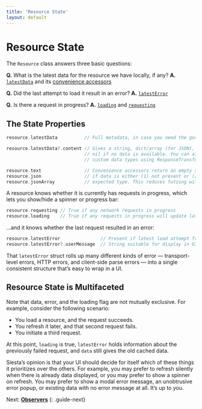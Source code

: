 ```yaml
---
title: 'Resource State'
layout: default
---
```


# Resource State

The `Resource` class answers three basic questions:

**Q.** What is the latest data for the resource we have locally, if any?
**A.** [`latestData`](https://bustoutsolutions.github.io/siesta/api/Classes/Resource.html#/s:vC6Siesta8Resource10latestDataGSqVS_6Entity_) and its [convenience accessors](https://bustoutsolutions.github.io/siesta/api/Protocols/TypedContentAccessors.html)

**Q.** Did the last attempt to load it result in an error?
**A.** [`latestError`](https://bustoutsolutions.github.io/siesta/api/Classes/Resource.html#/s:vC6Siesta8Resource11latestErrorGSqVS_5Error_)

**Q.** Is there a request in progress?
**A.** [`loading`](https://bustoutsolutions.github.io/siesta/api/Classes/Resource.html#/s:vC6Siesta8Resource7loadingSb) and [`requesting`](https://bustoutsolutions.github.io/siesta/api/Classes/Resource.html#/s:vC6Siesta8Resource7requestingSb)

## The State Properties

```swift
resource.latestData          // Full metadata, in case you need the gory details.

resource.latestData?.content // Gives a string, dict/array (for JSON), NSData, or
                             // nil if no data is available. You can also configure
                             // custom data types using ResponseTransformer.

resource.text                // Convenience accessors return an empty string/dict/array
resource.json                // if data is either (1) not present or (2) not of the
resource.jsonArray           // expected type. This reduces futzing with optionals.
```

A resource knows whether it is currently has requests in progress, which lets you show/hide a spinner or progress bar:

```swift
resource.requesting // True if any network requests in progress
resource.loading    // True if any requests in progress will update latestData / latestError
```

…and it knows whether the last request resulted in an error:

```swift
resource.latestError               // Present if latest load attempt failed
resource.latestError?.userMessage  // String suitable for display in UI
```

That `latestError` struct rolls up many different kinds of error — transport-level errors, HTTP errors, and client-side parse errors — into a single consistent structure that’s easy to wrap in a UI.

## Resource State is Multifaceted

Note that data, error, and the loading flag are not mutually exclusive. For example, consider the following scenario:

* You load a resource, and the request succeeds.
* You refresh it later, and that second request fails.
* You initiate a third request.

At this point, `loading` is true, `latestError` holds information about the previously failed request, and `data` still gives the old cached data.

Siesta’s opinion is that your UI should decide for itself which of these things it prioritizes over the others. For example, you may prefer to refresh silently when there is already data displayed, or you may prefer to show a spinner on refresh. You may prefer to show a modal error message, an unobtrusive error popup, or existing data with no error message at all. It’s up to you.

Next: **[Observers](../observers)**
{: .guide-next}
